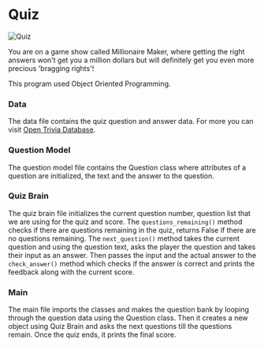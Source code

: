 # Quiz

![Quiz](../../GIFs/giphy_who_wants_2b_a_millionaire.gif)

You are on a game show called Millionaire Maker, where getting the right answers won't get you a million dollars but will definitely get you even more precious 'bragging rights'!

This program used Object Oriented Programming.

### Data
The data file contains the quiz question and answer data. For more you can visit [Open Trivia Database](https://opentdb.com/).

### Question Model
The question model file contains the Question class where attributes of a question are initialized, the text and the answer to the question.

### Quiz Brain
The quiz brain file initializes the current question number, question list that we are using for the quiz and score. The `questions_remaining()` method checks if there are questions remaining in the quiz, returns False if there are no questions remaining. The `next_question()` method takes the current question and using the question text, asks the player the question and takes their input as an answer. Then passes the input and the actual answer to the `check_answer()` method which checks if the answer is correct and prints the feedback along with the current score.

### Main
The main file imports the classes and makes the question bank by looping through the question data using the Question class. Then it creates a new object using Quiz Brain and asks the next questions till the questions remain. Once the quiz ends, it prints the final score. 